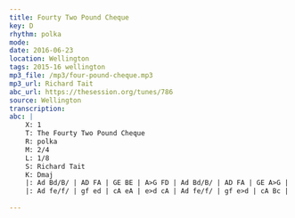 ```yaml
---
title: Fourty Two Pound Cheque
key: D
rhythm: polka
mode: 
date: 2016-06-23
location: Wellington
tags: 2015-16 wellington
mp3_file: /mp3/four-pound-cheque.mp3
mp3_url: Richard Tait 
abc_url: https://thesession.org/tunes/786
source: Wellington
transcription:
abc: |
    X: 1
    T: The Fourty Two Pound Cheque
    R: polka
    M: 2/4
    L: 1/8
    S: Richard Tait
    K: Dmaj
    |: Ad Bd/B/ | AD FA | GE BE | A>G FD | Ad Bd/B/ | AD FA | GE A>G | FD D2 :|
    |: Ad fe/f/ | gf ed | cA eA | e>d cA | Ad fe/f/ | gf e>d | cA Bc | d2 d2:|
    
---
```


